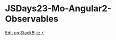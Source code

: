 # JSDays23-Mo-Angular2-Observables

[Edit on StackBlitz ⚡️](https://stackblitz.com/edit/github-uelwhb-rexvbv)